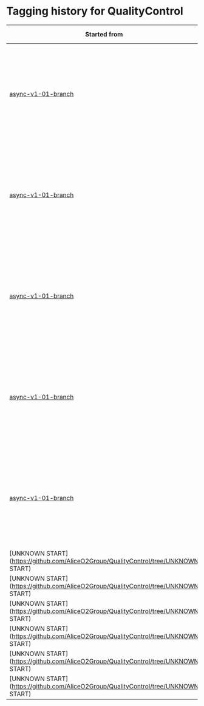 # Tagging history for QualityControl

| Started from | Created tag | Operator | Associated labels | Date |
| --- | --- | --- | --- | --- |
| [async-v1-01-branch](https://github.com/AliceO2Group/QualityControl/tree/async-v1-01-branch) | [async-v1-01-09](https://github.com/AliceO2Group/QualityControl/tree/async-v1-01-09) | Benedikt Volkel | async-2023-pbpb-apass4<br>async-2024-pp-apass1<br>async-2022-pp-apass7<br>async-2024-pp-cpass0 | UNKNWON DATE |
| [async-v1-01-branch](https://github.com/AliceO2Group/QualityControl/tree/async-v1-01-branch) | [async-v1-01-08](https://github.com/AliceO2Group/QualityControl/tree/async-v1-01-08) | Benedikt Volkel | async-2023-pbpb-apass4<br>async-2024-pp-apass1<br>async-2022-pp-apass7<br>async-2024-pp-cpass0 | 2024-06-21 19:27 |
| [async-v1-01-branch](https://github.com/AliceO2Group/QualityControl/tree/async-v1-01-branch) | [async-v1-01-07](https://github.com/AliceO2Group/QualityControl/tree/async-v1-01-07) | Benedikt Volkel | async-2023-pbpb-apass4<br>async-2024-pp-apass1<br>async-2022-pp-apass7<br>async-2024-pp-cpass0 | 2024-06-21 15:14 |
| [async-v1-01-branch](https://github.com/AliceO2Group/QualityControl/tree/async-v1-01-branch) | [async-v1-01-06](https://github.com/AliceO2Group/QualityControl/tree/async-v1-01-06) | Benedikt Volkel | async-2023-pbpb-apass4<br>async-2024-pp-apass1<br>async-2022-pp-apass7<br>async-2024-pp-cpass0 | 2024-06-20 17:56 |
| [async-v1-01-branch](https://github.com/AliceO2Group/QualityControl/tree/async-v1-01-branch) | [async-v1-01-05](https://github.com/AliceO2Group/QualityControl/tree/async-v1-01-05) | Benedikt Volkel | async-2023-pbpb-apass4<br>async-2024-pp-apass1<br>async-2022-pp-apass7<br>async-2024-pp-cpass0 | 2024-06-06 11:59 |
| [UNKNOWN START](https://github.com/AliceO2Group/QualityControl/tree/UNKNOWN START) | [async-v1-01-04](https://github.com/AliceO2Group/QualityControl/tree/async-v1-01-04) | UNKNOWN OPERATOR | NO LABEL | 2024-05-29 17:17 |
| [UNKNOWN START](https://github.com/AliceO2Group/QualityControl/tree/UNKNOWN START) | [async-v1-01-03](https://github.com/AliceO2Group/QualityControl/tree/async-v1-01-03) | UNKNOWN OPERATOR | NO LABEL | 2024-05-14 12:08 |
| [UNKNOWN START](https://github.com/AliceO2Group/QualityControl/tree/UNKNOWN START) | [async-v1-01-02](https://github.com/AliceO2Group/QualityControl/tree/async-v1-01-02) | UNKNOWN OPERATOR | NO LABEL | 2024-05-14 12:08 |
| [UNKNOWN START](https://github.com/AliceO2Group/QualityControl/tree/UNKNOWN START) | [async-v1-01-01](https://github.com/AliceO2Group/QualityControl/tree/async-v1-01-01) | UNKNOWN OPERATOR | NO LABEL | 2024-05-03 11:12 |
| [UNKNOWN START](https://github.com/AliceO2Group/QualityControl/tree/UNKNOWN START) | [async-20221212.1-alidist-master](https://github.com/AliceO2Group/QualityControl/tree/async-20221212.1-alidist-master) | UNKNOWN OPERATOR | NO LABEL | 2022-12-12 09:07 |
| [UNKNOWN START](https://github.com/AliceO2Group/QualityControl/tree/UNKNOWN START) | [async-20221209.1-alidist-master](https://github.com/AliceO2Group/QualityControl/tree/async-20221209.1-alidist-master) | UNKNOWN OPERATOR | NO LABEL | 2022-12-07 14:20 |
